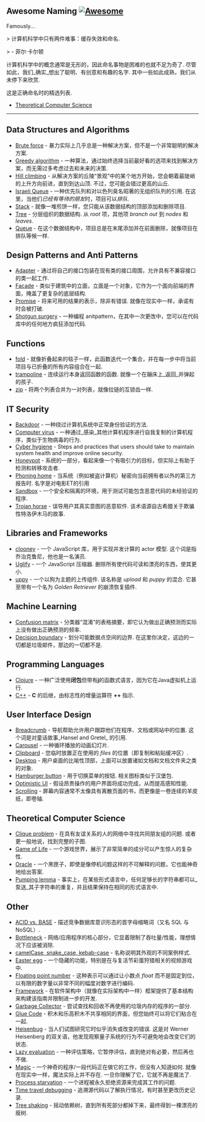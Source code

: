 <div class="github-widget" data-repo="gruhn/awesome-naming"></div>

## Awesome Naming [![Awesome](https://awesome.re/badge.svg)](https://awesome.re)

<!-- lint disable no-repeat-punctuation -->
Famously...
<!-- lint enable no-repeat-punctuation -->

&gt; 计算机科学中只有两件难事：缓存失效和命名.
> 
&gt; - 菲尔·卡尔顿

计算机科学中的概念通常是无形的，因此命名事物是困难的也就不足为奇了.
尽管如此，我们_确实_想出了聪明、有创意和有趣的名字.
其中一些如此成熟，我们从未停下来欣赏.

这是正确命名时的精选列表.


- [Theoretical Computer Science](#theoretical-computer-science) 

---

## Data Structures and Algorithms

- [Brute force](https://en.m.wikipedia.org/wiki/Brute-force_search) - 暴力实际上几乎总是一种解决方案，但不是一个非常聪明的解决方案.
- [Greedy algorithm](https://en.wikipedia.org/wiki/Greedy_algorithm) - 一种算法，通过始终选择当前最好看的选项来找到解决方案，而无需过多考虑过去和未来的决策.
- [Hill climbing](https://en.wikipedia.org/wiki/Hill_climbing)  - 从解决方案的丘陵“景观”中的某个地方开始，您会朝着最陡峭的上升方向前进，直到到达山顶. 不过，您可能会错过更高的山丘. 
- [Israeli Queue](https://rapidapi.com/blog/israeli-queues-exploring-a-bizarre-data-structure/)  - 一种优先队列和对以色列臭名昭著的无组织队列的引用. 在这里，当他们*已经有等待的朋友*时，项目可以*排队*.
- [Stack](https://en.wikipedia.org/wiki/Stack_(abstract_data_type)) - 就像一堆煎饼一样，您只能从该数据结构的顶部添加和删除项目.
- [Tree](https://en.wikipedia.org/wiki/Tree_(data_structure) ) - 分层组织的数据结构. 从 _root_ 项，其他项 _branch out_ 到 _nodes_ 和 _leaves_.
- [Queue](https://en.wikipedia.org/wiki/Queue_(abstract_data_type)) - 在这个数据结构中，项目总是在末尾添加并在前面删除，就像项目在排队等候一样.

## Design Patterns and Anti Patterns

- [Adapter](https://en.wikipedia.org/wiki/Adapter_pattern) - 通过将自己的接口包装在现有类的接口周围，允许具有不兼容接口的类一起工作.
- [Facade](https://en.wikipedia.org/wiki/Facade_pattern) - 类似于建筑中的立面，立面是一个对象，它作为一个面向前端的界面，掩盖了更复杂的底层结构.
- [Promise](https://en.wikipedia.org/wiki/Futures_and_promises)  - 将来可用的结果的表示，除非有错误. 就像在现实中一样，承诺有时会被打破.
- [Shotgun surgery](https://en.wikipedia.org/wiki/Shotgun_surgery) - 一种编程 anitpattern，在其中一次更改中，您可以在代码库中的任何地方疯狂添加代码.

## Functions

- [fold](https://en.wikipedia.org/wiki/Fold_(higher-order_function)) - 就像折叠起来的毯子一样，此函数迭代一个集合，并在每一步中将当前项目与已折叠的所有内容组合在一起.
- [trampoline](https://clojuredocs.org/clojure.core/trampoline)  - 连续运行本身返回函数的函数. 就像一个在蹦床上_返回_并弹起的孩子. 
- [zip](https://hackage.haskell.org/package/base-4.12.0.0/docs/Prelude.html#v:zip) - 将两个列表合并为一对列表，就像拉链的互锁齿一样.

## IT Security

- [Backdoor](https://en.wikipedia.org/wiki/Backdoor_(computing)) - 一种绕过计算机系统中正常身份验证的方法.
- [Computer virus](https://en.wikipedia.org/wiki/Computer_virus) - 一种通过_感染_其他计算机程序进行自我复制的计算机程序，类似于生物病毒的行为.
- [Cyber hygiene](https://digitalguardian.com/blog/what-cyber-hygiene-definition-cyber-hygiene-benefits-best-practices-and-more) - Steps and practices that users should take to maintain system health and improve online security.
- [Honeypot](https://en.wikipedia.org/wiki/Honeypot_(computing)) - 系统的一部分，看起来像一个有吸引力的目标，但实际上有助于检测和转移攻击者.
- [Phoning home](https://en.wikipedia.org/wiki/Phoning_home)  - 当系统（例如被盗计算机）秘密向当前拥有者以外的第三方报告时. 名字是对电影ET的引用
- [Sandbox](https://en.wikipedia.org/wiki/Sandbox_(computer_security)) - 一个安全和隔离的环境，用于测试可能包含恶意代码的未经验证的程序.
- [Trojan horse](https://en.wikipedia.org/wiki/Trojan_horse_(computing) ) - 误导用户其真实意图的恶意软件. 该术语源自古希腊关于欺骗性特洛伊木马的故事. 

## Libraries and Frameworks

- [clooney](https://github.com/GoogleChromeLabs/clooney)  - 一个 JavaScript 库，用于实现并发计算的 actor 模型. 这个词是指乔治克鲁尼，他也是一名演员.
- [Uglify](https://github.com/mishoo/UglifyJS)  - 一个 JavaScript 压缩器. 删除所有使代码可读和漂亮的东西，使其更小.
- [uppy](https://github.com/transloadit/uppy)  - 一个以狗为主题的上传组件. 该名称是 _upload_ 和 _puppy_ 的混合. 它甚至带有一个名为 _Golden Retriever_ 的崩溃恢复插件.

## Machine Learning

- [Confusion matrix](https://en.wikipedia.org/wiki/Confusion_matrix) - 分类器“混淆”的表格摘要，即它认为做出正确预测而实际上没有做出正确预测的频率.
- [Decision boundary](https://en.wikipedia.org/wiki/Decision_boundary)  - 划分可能数据点空间的边界. 在这里你决定，这边的一切都是垃圾邮件，那边的一切都不是. 

## Programming Languages

- [Clojure](https://clojure.org/) - 一种广泛使用**闭包**但带有**j**的函数式语言，因为它在Java虚拟机上运行.
- [C++](https://en.wikipedia.org/wiki/C%2B%2B#External_links) - **C** 的后继，由标志性的增量运算符 **++** 指示.

## User Interface Design

- [Breadcrumb](https://en.wikipedia.org/wiki/Breadcrumb_(navigation) ) - 导航帮助允许用户跟踪他们在程序、文档或网站中的位置. 这个词是对童话故事_Hansel and Gretel_ 的引用.
- [Carousel](https://www.nngroup.com/articles/designing-effective-carousels/) - 一种循环播放的动画幻灯片.
- [Clipboard](https://en.wikipedia.org/wiki/Clipboard_(computing)) - 您临时放置正在使用的 _files_ 的位置（即复制和粘贴缓冲区）.
- [Desktop](https://en.wikipedia.org/wiki/Desktop_metaphor) - 用户桌面的比喻性顶部，上面可以放置诸如文档和文档文件夹之类的对象.
- [Hamburger button](https://en.wikipedia.org/wiki/Hamburger_button)  - 用于切换菜单的按钮. 相关图标类似于汉堡包.
- [Optimistic UI](https://uxplanet.org/optimistic-1000-34d9eefe4c05) - 假设昂贵操作的用户界面将成功完成，从而提高感知性能.
- [Scrolling](https://en.wikipedia.org/wiki/Scrolling) - 屏幕内容通常不太像具有离散页面的书，而更像是一卷连续的羊皮纸，即卷轴.

## Theoretical Computer Science

- [Clique problem](https://en.wikipedia.org/wiki/Clique_problem)  - 在具有友谊关系的人的网络中寻找共同朋友组的问题. 或者更一般地说，找到完整的子图.
- [Game of Life](https://en.wikipedia.org/wiki/Conway%27s_Game_of_Life) - 一个游戏世界，展示了非常简单的成分可以产生惊人的复杂性.
- [Oracle](https://en.wikipedia.org/wiki/Oracle_machine) - 一个黑匣子，即使是像停机问题这样的不可解释的问题，它也能神奇地给出答案. 
- [Pumping lemma](https://en.wikipedia.org/wiki/Pumping_lemma) - 事实上，在某些形式语言中，任何足够长的字符串都可以_泵送_其子字符串的重复，并且结果保持在相同的形式语言中.

## Other

- [ACID vs. BASE](https://www.johndcook.com/blog/2009/07/06/brewer-cap-theorem-base/) - 描述竞争数据库意识形态的首字母缩略词（又名 SQL 与 NoSQL）. 
- [Bottleneck](https://en.wikipedia.org/wiki/Bottleneck#Computing) - 网络/应用程序的核心部分，它显着限制了吞吐量/性能，理想情况下应该被消除.
- [camelCase, snake_case, kebab-case](https://en.wikipedia.org/wiki/Letter_case#Special_case_styles) - 名称说明其外观的不同案例样式.
- [Easter egg](https://en.wikipedia.org/wiki/Easter_egg_(media)) - 一个隐藏的功能，特别是在与复活节彩蛋狩猎相关的视频游戏中.
- [Floating point number](https://floating-point-gui.de/formats/fp/) - 这种表示可以通过让小数点 _float_ 而不是固定到位，以有限的数字量以非常不同的幅度对数字进行编码.
- [Framework](https://en.wikipedia.org/wiki/Software_framework) - 在软件架构中（就像在实际架构中一样）框架提供了基本结构来构建该指南并限制进一步的开发.
- [Garbage Collector](https://en.m.wikipedia.org/wiki/Garbage_collection_(computer_science)) - 尝试查找和回收不再使用的垃圾内存的程序的一部分.
- [Glue Code](https://en.wikipedia.org/wiki/Glue_code) - 积木和乐高积木不共享相同的界面，但您始终可以将它们粘合在一起.
- [Heisenbug](https://en.wikipedia.org/wiki/Heisenbug)  - 当人们试图研究它时似乎消失或改变的错误. 这是对 Werner Heisenberg 的双关语，他发现观察量子系统的行为不可避免地会改变它们的状态.
- [Lazy evaluation](https://en.wikipedia.org/wiki/Lazy_evaluation) - 一种评估策略，它暂停评估，直到绝对有必要，然后再也不做.
- [Magic](https://en.wikipedia.org/wiki/Magic_(programming) ) - 一个神奇的程序/一段代码正在做它的工作，但没有人知道如何. 就像在现实中一样，魔法实际上并不存在. 一旦你理解了它，它就不再是魔法了.
- [Process starvation](https://en.wikipedia.org/wiki/Starvation_(computer_science)) - 一个进程被永久拒绝资源来完成其工作的问题.
- [Time travel debugging](https://en.wikipedia.org/wiki/Time_travel_debugging) - 追溯源代码以了解执行情况，有时甚至更改历史记录.
- [Tree shaking](https://en.wikipedia.org/wiki/Tree_shaking) - 摇动依赖树，直到所有死部分都掉下来，最终得到一棵漂亮的瘦树.

